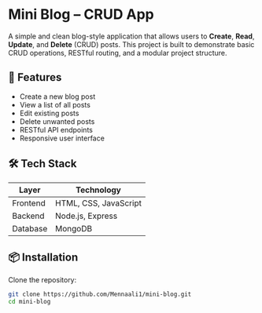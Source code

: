 # Mini Blog – CRUD App

A simple and clean blog-style application that allows users to **Create**, **Read**, **Update**, and **Delete** (CRUD) posts. This project is built to demonstrate basic CRUD operations, RESTful routing, and a modular project structure.

## 🚀 Features

- Create a new blog post
- View a list of all posts
- Edit existing posts
- Delete unwanted posts
- RESTful API endpoints
- Responsive user interface 

## 🛠️ Tech Stack

| Layer     | Technology         |
|-----------|--------------------|
| Frontend  | HTML, CSS, JavaScript |
| Backend   | Node.js, Express |
| Database  | MongoDB |


## 📦 Installation

Clone the repository:

```bash
git clone https://github.com/Mennaali1/mini-blog.git
cd mini-blog
